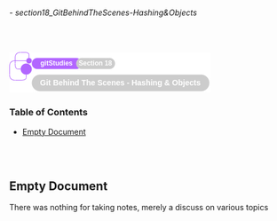 ###### - section18_GitBehindTheScenes-Hashing&Objects 

<br>

<!--
Section Header
-->

![section18Header](../../src/git/doc/section18Header.png 'Section 18 Header')

<!--
Table of Contents 
-->

### Table of Contents

+ [Empty Document](#empty-document)

<br>
<br>

<!--
Start of Document
-->

## **Empty Document**

There was nothing for taking notes, merely a discuss on various topics

<br>
<br>

<!--
End of Document
-->